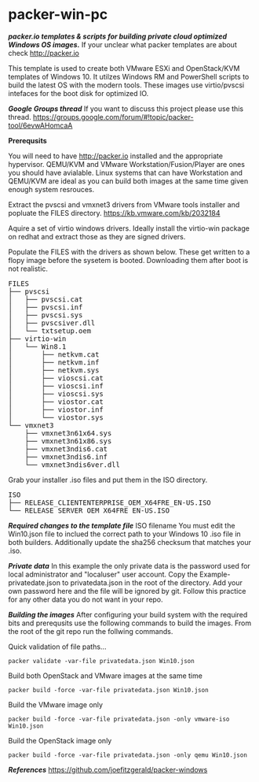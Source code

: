 # packer-win-pc
***packer.io templates &amp; scripts for building private cloud optimized Windows OS images.***
If your unclear what packer templates are about check http://packer.io

This template is used to create both VMware ESXi and OpenStack/KVM templates of Windows 10. It utilzes Windows RM and PowerShell scripts to build the latest OS with the modern tools. These images use virtio/pvscsi intefaces for the boot disk for optimized IO. 

***Google Groups thread***
If you want to discuss this project please use this thread. 
https://groups.google.com/forum/#!topic/packer-tool/6evwAHomcaA

**Prerequsits**

You will need to have http://packer.io installed and the appropriate hypervisor. QEMU/KVM and VMware Workstation/Fusion/Player are ones you should have avialable. Linux systems that can have Workstation and QEMU/KVM are ideal as you can build both images at the same time given enough system resrouces. 

Extract the pvscsi and vmxnet3 drivers from VMware tools installer and popluate the FILES directory. 
https://kb.vmware.com/kb/2032184

Aquire a set of virtio windows drivers. Ideally install the virtio-win package on redhat and extract those as they are signed drivers. 

Populate the FILES with the drivers as shown below. These get written to a flopy image before the sysetem is booted. Downloading them after boot is not realistic. 
<pre>
FILES
├── pvscsi
│   ├── pvscsi.cat
│   ├── pvscsi.inf
│   ├── pvscsi.sys
│   ├── pvscsiver.dll
│   └── txtsetup.oem
├── virtio-win
│   └── Win8.1
│       ├── netkvm.cat
│       ├── netkvm.inf
│       ├── netkvm.sys
│       ├── vioscsi.cat
│       ├── vioscsi.inf
│       ├── vioscsi.sys
│       ├── viostor.cat
│       ├── viostor.inf
│       └── viostor.sys
└── vmxnet3
    ├── vmxnet3n61x64.sys
    ├── vmxnet3n61x86.sys
    ├── vmxnet3ndis6.cat
    ├── vmxnet3ndis6.inf
    └── vmxnet3ndis6ver.dll
</pre>

Grab your installer .iso files and put them in the ISO directory. 
<pre>
ISO
├── RELEASE_CLIENTENTERPRISE_OEM_X64FRE_EN-US.ISO
└── RELEASE_SERVER_OEM_X64FRE_EN-US.ISO
</pre>

***Required changes to the template file***
ISO filename
You must edit the Win10.json file to inclued the correct path to your Windows 10 .iso file in both builders. Additionally update the sha256 checksum that matches your .iso. 

***Private data***
In this example the only private data is the password used for local administrator and "localuser" user account. Copy the Example-privatedate.json to privatedata.json in the root of the directory. Add your own password here and the file will be ignored by git. Follow this practice for any other data you do not want in your repo.  

***Building the images***
After configuring your build system with the required bits and prerequsits use the following commands to build the images. From the root of the git repo run the follwing commands. 

Quick validation of file paths...
<pre><code>packer validate -var-file privatedata.json Win10.json</pre></code>

Build both OpenStack and VMware images at the same time
<pre><code>packer build -force -var-file privatedata.json Win10.json</pre></code>

Build the VMware image only
<pre><code>packer build -force -var-file privatedata.json -only vmware-iso Win10.json</pre></code>

Build the OpenStack image only
<pre><code>packer build -force -var-file privatedata.json -only qemu Win10.json</pre></code>


***References***
https://github.com/joefitzgerald/packer-windows







